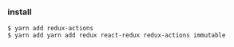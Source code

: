 ### install

```shell
$ yarn add redux-actions
$ yarn add yarn add redux react-redux redux-actions immutable

```